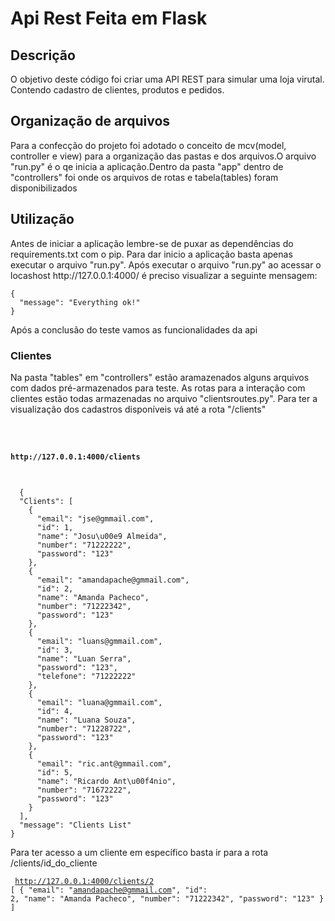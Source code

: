 <h1> Api Rest Feita em Flask</h1>



<h2>Descrição </h2>


<p> O objetivo deste código foi criar uma API REST para simular uma loja virutal. Contendo cadastro de clientes, produtos e pedidos.</p>


<h2>Organização de arquivos</h2>


<p> Para a confecção do projeto foi adotado o conceito de mcv(model, controller e view) para a organização das pastas e dos arquivos.O arquivo "run.py" é o qe inicia a aplicação.Dentro da pasta "app"  dentro de "controllers" foi onde os arquivos de rotas e tabela(tables) foram disponibilizados </p>





<h2>Utilização</h2>

<p>Antes de iniciar a aplicação lembre-se de puxar as dependências do requirements.txt com o pip. Para dar inicio a aplicação basta apenas executar o arquivo "run.py". Após executar o arquivo "run.py" ao acessar o locashost http://127.0.0.1:4000/  é preciso visualizar a seguinte mensagem:</p>



<pre><code>{
  "message": "Everything ok!"
}
</code></pre>



<p>Após a conclusão do teste vamos as funcionalidades da api</p>

<h3>Clientes</h3>

<p>Na pasta "tables" em "controllers" estão aramazenados alguns arquivos com dados pré-armazenados para teste. As rotas para a interação com clientes estão todas armazenadas no arquivo "clientsroutes.py". Para ter a visualização dos cadastros disponíveis vá até a rota "/clients"</p>



<pre> <code>
  <h4>http://127.0.0.1:4000/clients</h4>
  
  {
  "Clients": [
    {
      "email": "jse@gmmail.com", 
      "id": 1, 
      "name": "Josu\u00e9 Almeida", 
      "number": "71222222", 
      "password": "123"
    }, 
    {
      "email": "amandapache@gmmail.com", 
      "id": 2, 
      "name": "Amanda Pacheco", 
      "number": "71222342", 
      "password": "123"
    }, 
    {
      "email": "luans@gmmail.com", 
      "id": 3, 
      "name": "Luan Serra", 
      "password": "123", 
      "telefone": "71222222"
    }, 
    {
      "email": "luana@gmmail.com", 
      "id": 4, 
      "name": "Luana Souza", 
      "number": "71228722", 
      "password": "123"
    }, 
    {
      "email": "ric.ant@gmmail.com", 
      "id": 5, 
      "name": "Ricardo Ant\u00f4nio", 
      "number": "71672222", 
      "password": "123"
    }
  ], 
  "message": "Clients List"
}
</code></pre>

<p>Para ter acesso a um cliente em específico basta ir para a rota /clients/id_do_cliente</p>


<code><pre>
  http://127.0.0.1:4000/clients/2
  [
  {
    "email": "amandapache@gmmail.com", 
    "id": 2, 
    "name": "Amanda Pacheco", 
    "number": "71222342", 
    "password": "123"
  }
]
</code></pre>

